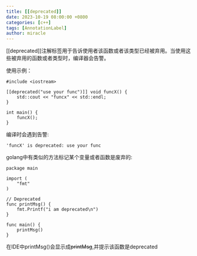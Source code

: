 ```yaml
---
title: [[deprecated]]
date: 2023-10-19 08:00:00 +0800
categories: [c++]
tags: [AnnotationLabel]
author: miracle
---
```


[[deprecated]]注解标签用于告诉使用者该函数或者该类型已经被弃用。当使用这些被弃用的函数或者类型时，编译器会告警。

使用示例：
```
#include <iostream>

[[deprecated("use your func")]] void funcX() {
    std::cout << "funcx" << std::endl;
}

int main() {
    funcX();
}
```
编译时会遇到告警:
```
'funcX' is deprecated: use your func
```

golang中有类似的方法标记某个变量或者函数是废弃的:
```
package main

import (
	"fmt"
)

// Deprecated
func printMsg() {
	fmt.Printf("i am deprecated\n")
}

func main() {
	printMsg()
}
```
在IDE中printMsg()会显示成~~printMsg~~,并提示该函数是deprecated
